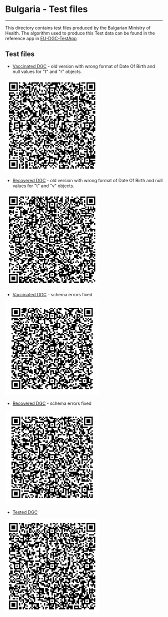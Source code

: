 # Bulgaria - Test files

---

This directory contains test files produced by the Bulgarian Ministry of Health. The algorithm used to produce this Test data can be found in the reference app in [EU-DGC-TestApp](https://github.com/stamo/EU-DGC-TestApp)

## Test files

- [Vaccinated DGC](2DCode/raw/1.json) - old version with wrong format of Date Of Birth and null values for "t" and "r" objects.

![Vaccinated - old](png/BG-1.png)

- [Recovered DGC](2DCode/raw/2.json) - old version with wrong format of Date Of Birth and null values for "t" and "v" objects.

![Recovered - old](png/BG-2.png)

- [Vaccinated DGC](2DCode/raw/3.json) - schema errors fixed

![Vaccinated](png/BG-3.png)

- [Recovered DGC](2DCode/raw/4.json) - schema errors fixed

![Recovered](png/BG-4.png)

- [Tested DGC](2DCode/raw/5.json)

![Recovered](png/BG-5.png)